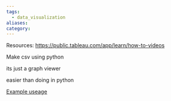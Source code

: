 ```yaml
---
tags:
  - data_visualization
aliases: 
category:
---
```

Resources:
https://public.tableau.com/app/learn/how-to-videos

Make csv using python

its just a graph viewer 

easier than doing in python

[Example useage](https://www.youtube.com/watch?v=L5PL0gg1cPQ)

